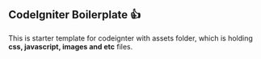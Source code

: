 ## CodeIgniter Boilerplate :+1:

This is starter template for codeignter with assets folder, which is holding **css, javascript, images and etc** files.

